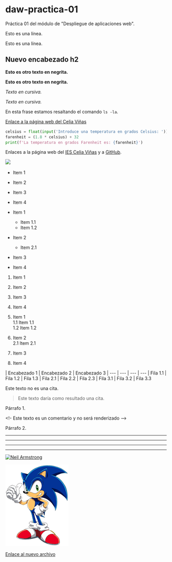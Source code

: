 # daw-practica-01

Práctica 01 del módulo de "Despliegue de aplicaciones web".

Esto es una línea.

Esto es una línea.

## Nuevo encabezado h2

**Esto es otro texto en negrita.**

__Esto es otro texto en negrita.__

*Texto en cursiva.*

_Texto en cursiva._

En esta frase estamos resaltando el comando `ls -la`.

[Enlace a la página web del Celia Viñas](https://iescelia.org)

```python
celsius = float(input('Introduce una temperatura en grados Celsius: '))
farenheit = (1.8 * celsius) + 32
print(f'La temperatura en grados Farenheit es: {farenheit}')
```


Enlaces a la página web del [IES Celia Viñas][1] y a [GitHub][2].

[1]: https://iescelia.org
[2]: https://github.com


![](https://iescelia.org/web/wp-content/uploads/2012/05/iescelia_1950.jpg)


* Item 1
* Item 2
* Item 3
* Item 4


* Item 1
  * Item 1.1
  * Item 1.2
* Item 2
  * Item 2.1
* Item 3
* Item 4

1. Item 1
2. Item 2
3. Item 3
4. Item 4



1. Item 1  
  1.1 Item 1.1    
  1.2 Item 1.2  
2. Item 2  
  2.1 Item 2.1  
3. Item 3  
4. Item 4  

  

| Encabezado 1 | Encabezado 2 | Encabezado 3
| --- | --- | --- | ---
| Fila 1.1 | Fila 1.2 | Fila 1.3
| Fila 2.1 | Fila 2.2 | Fila 2.3
| Fila 3.1 | Fila 3.2 | Fila 3.3


Este texto no es una cita.
> Este texto daría como resultado una cita.


Párrafo 1.

<!- Este texto es un comentario y no será renderizado -->

Párrafo 2.

---
---
---
---
[![Neil Armstrong](http://t1.gstatic.com/licensed-image?q=tbn:ANd9GcSMGXg0X1uRS0lc7r593L7f9q2Sgfp1cnrZuN4SJs3com3YKWareCcjSs9V1D_0L7zO)](https://es.wikipedia.org/wiki/Neil_Armstrong)


![Sonic](images/sonic.png)

[Enlace al nuevo archivo](nuevo.md)

